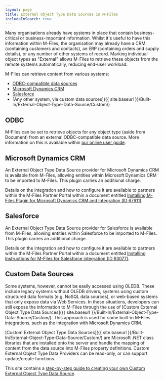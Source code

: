 ```yaml
---
layout: page
title: External Object Type Data Sources in M-Files
includeInSearch: true
---
```


Many organisations already have systems in place that contain business-critical or business-important information.  Whilst it's useful to have this information within M-Files, the organisation may already have a CRM (containing customers and contacts), an ERP (containing orders and supply details), or any number of other systems of record.  Marking individual object types as "External" allows M-Files to retrieve these objects from the remote systems automatically, reducing end-user workload.

M-Files can retrieve content from various systems:

* [ODBC-compatible data sources](#odbc)
* [Microsoft Dynamics CRM](#dynamics-crm)
* [Salesforce](#salesforce)
* [Any other system, via custom data sources]({{ site.baseurl }}/Built-In/External-Object-Type-Data-Source/Custom/)

## ODBC

M-Files can be set to retrieve objects for any object type (aside from Document) from an external ODBC-compatible data source.  More information on this is available within [our online user guide](http://www.m-files.com/user-guide/latest/eng/#Connection_to_external_database.html).

## Microsoft Dynamics CRM

An External Object Type Data Source provider for Microsoft Dynamics CRM is available from M-Files, allowing entities within Microsoft Dynamics CRM to be imported to M-Files.  This plugin carries an additional charge.

Details on the integration and how to configure it are available to partners within the M-Files Partner Portal within a document entitled [Installing M-Files Plugin for Microsoft Dynamics CRM and Integration (ID 67611)](m-files://show/CE7643CB-C9BB-4536-8187-707DB78EAF2A/0-1673?object=5D2C4190-1B89-4646-9E3A-681A5D15A6C1).

## Salesforce

An External Object Type Data Source provider for Salesforce is available from M-Files, allowing entities within Salesforce to be imported to M-Files.  This plugin carries an additional charge.

Details on the integration and how to configure it are available to partners within the M-Files Partner Portal within a document entitled [Installing Instructions for M-Files for Salesforce integration (ID 93077)](m-files://show/CE7643CB-C9BB-4536-8187-707DB78EAF2A/0-352?object=FA7D9549-D8BF-4EDE-B5E7-BFEC401C44EC).

## Custom Data Sources

Some systems, however, cannot be easily accessed using OLEDB.  These include legacy systems without OLEDB drivers, systems using custom structured data formats (e.g. NoSQL data sources), or web-based systems that only expose data via Web Services.  In these situations, developers can still expose the information to M-Files through the use of [Custom External Object Type Data Sources]({{ site.baseurl }}/Built-In/External-Object-Type-Data-Source/Custom/).  This approach is used for some built-in M-Files integrations, such as the integration with Microsoft Dynamics CRM.

[Custom External Object Type Data Sources]({{ site.baseurl }}/Built-In/External-Object-Type-Data-Source/Custom/) are Microsoft .NET class libraries that are installed onto the server and handle the mapping of content from the data source into M-Files property definitions.  Custom External Object Type Data Providers can be read-only, or can support update/create functions.

<p class="note">This site contains a <a href="{{ site.baseurl }}/Built-In/External-Object-Type-Data-Source/Custom/">step-by-step guide to creating your own Custom External Object Type Data Source</a>.</p>